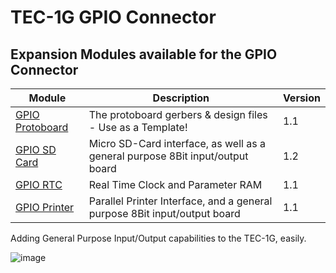 # TEC-1G GPIO Connector

## Expansion Modules available for the GPIO Connector
| Module | Description | Version |
|---|---|---|
| [GPIO Protoboard](./Protoboard/Readme.md) | The protoboard gerbers & design files - Use as a Template!  | 1.1 |
| [GPIO SD Card](./SD-Card/Readme.md) | Micro SD-Card interface, as well as a general purpose 8Bit input/output board | 1.2 |
| [GPIO RTC](./RTC/Readme.md) | Real Time Clock and Parameter RAM  | 1.1 |
| [GPIO Printer](./Printer/Readme.md) | Parallel Printer Interface, and a general purpose 8Bit input/output board  | 1.1 |

Adding General Purpose Input/Output capabilities to the TEC-1G, easily.

![image](https://github.com/Gonzo-XIII/TEC-1G/assets/13119623/65aff640-f3bd-4206-a64c-8df857849ce2)

